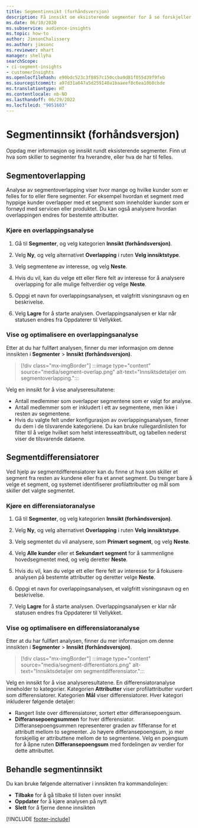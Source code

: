 ```yaml
---
title: Segmentinnsikt (forhåndsversjon)
description: Få innsikt om eksisterende segmenter for å se forskjeller og felles trekk.
ms.date: 06/10/2020
ms.subservice: audience-insights
ms.topic: how-to
author: JimsonChalissery
ms.author: jimsonc
ms.reviewer: mhart
manager: shellyha
searchScope:
- ci-segment-insights
- customerInsights
ms.openlocfilehash: e90bdc523c3f8857c150ccba9d81f055d39f9feb
ms.sourcegitcommit: a97d31a647a5d259140a1baaeef8c6ea10b8cbde
ms.translationtype: HT
ms.contentlocale: nb-NO
ms.lasthandoff: 06/29/2022
ms.locfileid: "9051603"
---
```

# <a name="segment-insights-preview"></a>Segmentinnsikt (forhåndsversjon)

Oppdag mer informasjon og innsikt rundt eksisterende segmenter. Finn ut hva som skiller to segmenter fra hverandre, eller hva de har til felles.

## <a name="segment-overlap"></a>Segmentoverlapping

Analyse av segmentoverlapping viser hvor mange og hvilke kunder som er felles for to eller flere segmenter. For eksempel hvordan et segment med hyppige kunder overlapper med et segment som inneholder kunder som er fornøyd med servicen eller produktet.
Du kan også analysere hvordan overlappingen endres for bestemte attributter.

### <a name="run-an-overlap-analysis"></a>Kjøre en overlappingsanalyse

1. Gå til **Segmenter**, og velg kategorien **Innsikt (forhåndsversjon)**.

1. Velg **Ny**, og velg alternativet **Overlapping** i ruten **Velg innsiktstype**.

1. Velg segmentene av interesse, og velg **Neste**.

1. Hvis du vil, kan du velge ett eller flere felt av interesse for å analysere overlapping for alle mulige feltverdier og velge **Neste**.

1. Oppgi et navn for overlappingsanalysen, et valgfritt visningsnavn og en beskrivelse.

1. Velg **Lagre** for å starte analysen. Overlappingsanalysen er klar når statusen endres fra Oppdaterer til Vellykket.

### <a name="view-and-optimize-an-overlap-analysis"></a>Vise og optimalisere en overlappingsanalyse

Etter at du har fullført analysen, finner du mer informasjon om denne innsikten i **Segmenter** > **Innsikt (forhåndsversjon)**.

> [!div class="mx-imgBorder"]
> :::image type="content" source="media/segment-overlap.png" alt-text="Innsiktsdetaljer om segmentoverlapping.":::

Velg en innsikt for å vise analyseresultatene:

- Antall medlemmer som overlapper segmentene som er valgt for analyse.
- Antall medlemmer som er inkludert i ett av segmentene, men ikke i resten av segmentene.
- Hvis du valgte felt under konfigurasjon av overlappingsanalysen, finner du dem i de tilsvarende kategoriene. Du kan bruke rullegardinlisten for filter til å velge hvilket som helst interesseattributt, og tabellen nederst viser de tilsvarende dataene.

## <a name="segment-differentiators"></a>Segmentdifferensiatorer

Ved hjelp av segmentdifferensiatorer kan du finne ut hva som skiller et segment fra resten av kundene eller fra et annet segment. Du trenger bare å velge et segment, og systemet identifiserer profilattributter og mål som skiller det valgte segmentet.

### <a name="run-a-differentiator-analysis"></a>Kjøre en differensiatoranalyse

1. Gå til **Segmenter**, og velg kategorien **Innsikt (forhåndsversjon)**.

1. Velg **Ny**, og velg alternativet **Overlapping** i ruten **Velg innsiktstype**.

1. Velg segmentet du vil analysere, som **Primært segment**, og velg **Neste**.

1. Velg **Alle kunder** eller et **Sekundært segment** for å sammenligne hovedsegmentet med, og velg deretter **Neste**.

1. Hvis du vil, kan du velge ett eller flere felt av interesse for å fokusere analysen på bestemte attributter og deretter velge **Neste**.

1. Oppgi et navn for overlappingsanalysen, et valgfritt visningsnavn og en beskrivelse.

1. Velg **Lagre** for å starte analysen. Overlappingsanalysen er klar når statusen endres fra Oppdaterer til Vellykket.

### <a name="view-and-optimize-a-differentiators-analysis"></a>Vise og optimalisere en differensiatoranalyse

Etter at du har fullført analysen, finner du mer informasjon om denne innsikten i **Segmenter** > **Innsikt (forhåndsversjon)**.

> [!div class="mx-imgBorder"]
> :::image type="content" source="media/segment-differentiators.png" alt-text="Innsiktsdetaljer om segmentdifferensiator.":::

Velg en innsikt for å vise analyseresultatene. En differensiatoranalyse inneholder to kategorier. Kategorien **Attributter** viser profilattributter vurdert som differensiatorer. Kategorien **Mål** viser differensiatorer. Hver kategori inkluderer følgende detaljer:

- Rangert liste over differensiatorer, sortert etter differansepoengsum.
- **Differansepoengsummen** for hver differensiator. Differansepoengsummen representerer graden av fifferanse for et attributt mellom to segmenter. Jo høyere differansepoengsum, jo mer forskjellig er attributtene mellom de to segmentene. Velg en poengsum for å åpne ruten **Differansepoengsum** med fordelingen av verdier for dette attributtet.

## <a name="manage-segment-insights"></a>Behandle segmentinnsikt

Du kan bruke følgende alternativer i innsikten fra kommandolinjen:

- **Tilbake** for å gå tilbake til listen over innsikt
- **Oppdater** for å kjøre analysen på nytt
- **Slett** for å fjerne denne innsikten


[!INCLUDE [footer-include](includes/footer-banner.md)]
